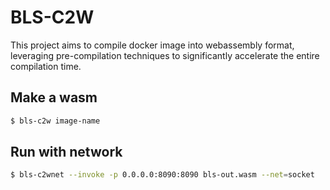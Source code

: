 # BLS-C2W

This project aims to compile docker image into webassembly format, leveraging pre-compilation techniques to significantly accelerate the entire compilation time.

## Make a wasm

```bash
$ bls-c2w image-name
```

## Run with network

```bash
$ bls-c2wnet --invoke -p 0.0.0.0:8090:8090 bls-out.wasm --net=socket
```

